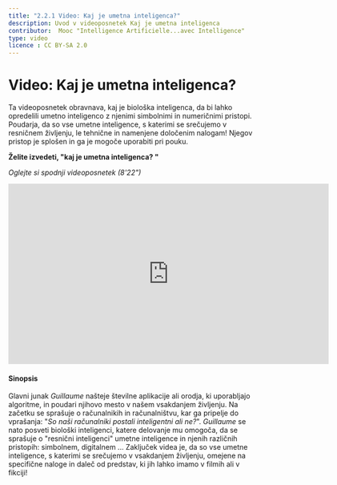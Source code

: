 ```yaml
---
title: "2.2.1 Video: Kaj je umetna inteligenca?"
description: Uvod v videoposnetek Kaj je umetna inteligenca
contributor:  Mooc "Intelligence Artificielle...avec Intelligence"
type: video
licence : CC BY-SA 2.0
---
```


# Video: Kaj je umetna inteligenca?

Ta videoposnetek obravnava, kaj je biološka inteligenca, da bi lahko opredelili umetno inteligenco z njenimi simbolnimi in numeričnimi pristopi. Poudarja, da so vse umetne inteligence, s katerimi se srečujemo v resničnem življenju, le tehnične in namenjene določenim nalogam!
Njegov pristop je splošen in ga je mogoče uporabiti pri pouku.

**Želite izvedeti, "kaj je umetna inteligenca? "**  

_Oglejte si spodnji videoposnetek (8'22")_

<center><iframe width="640" height="360" src="https://www.youtube.com/embed/bkuWz0eAS7w?rel=0&showinfo=0&cc_load_policy=1&hl=en&modestbranding=1" frameborder="0" allowfullscreen></iframe></center>

#### Sinopsis
Glavni junak _Guillaume_ našteje številne aplikacije ali orodja, ki uporabljajo algoritme, in poudari njihovo mesto v našem vsakdanjem življenju. Na začetku se sprašuje o računalnikih in računalništvu, kar ga pripelje do vprašanja: "*So naši računalniki postali inteligentni ali ne?*".
_Guillaume_ se nato posveti biološki inteligenci, katere delovanje mu omogoča, da se sprašuje o "resnični inteligenci" umetne inteligence in njenih različnih pristopih: simbolnem, digitalnem ... Zaključek videa je, da so vse umetne inteligence, s katerimi se srečujemo v vsakdanjem življenju, omejene na specifične naloge in daleč od predstav, ki jih lahko imamo v filmih ali v fikciji!
